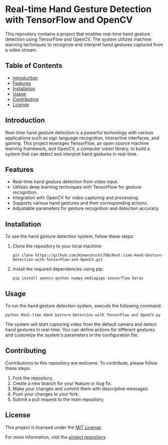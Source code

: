 # Real-time Hand Gesture Detection with TensorFlow and OpenCV

This repository contains a project that enables real-time hand gesture detection using TensorFlow and OpenCV. The system utilizes machine learning techniques to recognize and interpret hand gestures captured from a video stream.

## Table of Contents
- [Introduction](#introduction)
- [Features](#features)
- [Installation](#installation)
- [Usage](#usage)
- [Contributing](#contributing)
- [License](#license)

## Introduction
Real-time hand gesture detection is a powerful technology with various applications such as sign language recognition, interactive interfaces, and gaming. This project leverages TensorFlow, an open-source machine learning framework, and OpenCV, a computer vision library, to build a system that can detect and interpret hand gestures in real-time.

## Features
- Real-time hand gesture detection from video input.
- Utilizes deep learning techniques with TensorFlow for gesture recognition.
- Integration with OpenCV for video capturing and processing.
- Supports various hand gestures and their corresponding actions.
- Adjustable parameters for gesture recognition and detection accuracy.

## Installation
To use the hand gesture detection system, follow these steps:

1. Clone the repository to your local machine:
   ```
   git clone https://github.com/Himanshuch1708/Real-time-Hand-Gesture-Detection-with-TensorFlow-and-OpenCV.git
   ```

2. Install the required dependencies using pip:
   ```
   pip install opencv-python numpy mediapipe tensorflow keras
   ```

## Usage
To run the hand gesture detection system, execute the following command:
```
python Real-time Hand Gesture Detection with TensorFlow and OpenCV.py
```
The system will start capturing video from the default camera and detect hand gestures in real-time. You can define actions for different gestures and customize the system's parameters in the configuration file.

## Contributing
Contributions to this repository are welcome. To contribute, please follow these steps:

1. Fork the repository.
2. Create a new branch for your feature or bug fix.
3. Make your changes and commit them with descriptive messages.
4. Push your changes to your fork.
5. Submit a pull request to the main repository.

## License
This project is licensed under the [MIT License](LICENSE).

For more information, visit the [project repository](https://github.com/Himanshuch1708/Real-time-Hand-Gesture-Detection-with-TensorFlow-and-OpenCV).
